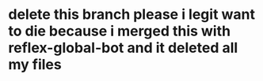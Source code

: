 # delete this branch please i legit want to die because i merged this with reflex-global-bot and it deleted all my files
